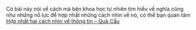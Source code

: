 Có bài này nói về cách mà bên khoa học tự nhiên tìm hiểu về nghĩa cũng như những nỗ lực để hợp nhất những cách nhìn về nó, có thể bạn quan tâm
[Hợp nhất hai cách nhìn về thông tin – Quả Cầu](https://quacau.space/fo9k)